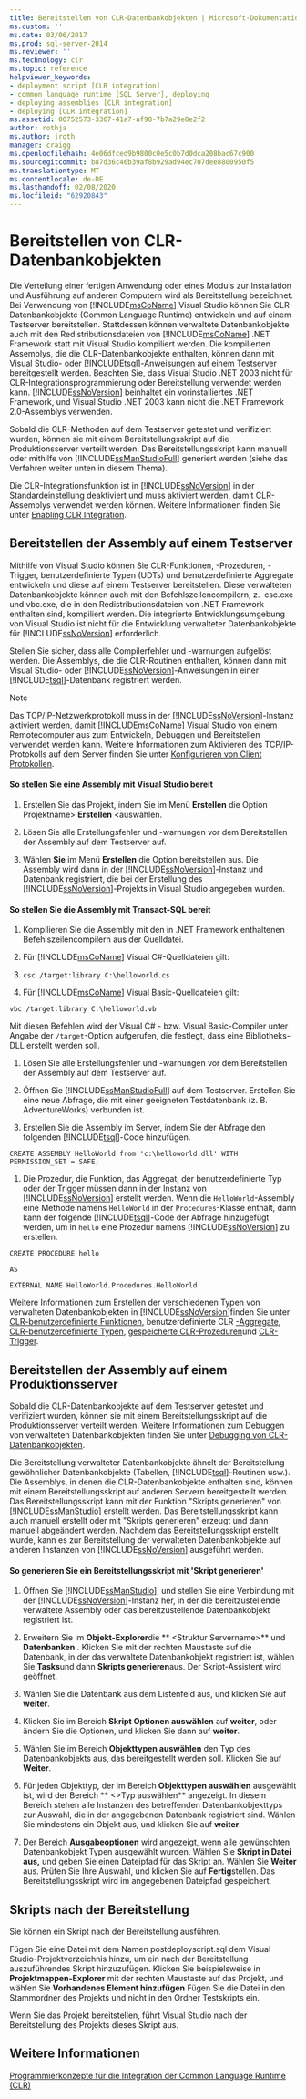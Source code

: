 ```yaml
---
title: Bereitstellen von CLR-Datenbankobjekten | Microsoft-Dokumentation
ms.custom: ''
ms.date: 03/06/2017
ms.prod: sql-server-2014
ms.reviewer: ''
ms.technology: clr
ms.topic: reference
helpviewer_keywords:
- deployment script [CLR integration]
- common language runtime [SQL Server], deploying
- deploying assemblies [CLR integration]
- deploying [CLR integration]
ms.assetid: 00752573-3367-41a7-af98-7b7a29e8e2f2
author: rothja
ms.author: jroth
manager: craigg
ms.openlocfilehash: 4e06dfced9b9800c0e5c0b7d0dca208bac67c900
ms.sourcegitcommit: b87d36c46b39af8b929ad94ec707dee8800950f5
ms.translationtype: MT
ms.contentlocale: de-DE
ms.lasthandoff: 02/08/2020
ms.locfileid: "62920843"
---
```

# <a name="deploying-clr-database-objects"></a>Bereitstellen von CLR-Datenbankobjekten
  Die Verteilung einer fertigen Anwendung oder eines Moduls zur Installation und Ausführung auf anderen Computern wird als Bereitstellung bezeichnet. Bei Verwendung von [!INCLUDE[msCoName](../../../includes/msconame-md.md)] Visual Studio können Sie CLR-Datenbankobjekte (Common Language Runtime) entwickeln und auf einem Testserver bereitstellen. Stattdessen können verwaltete Datenbankobjekte auch mit den Redistributionsdateien von [!INCLUDE[msCoName](../../../includes/msconame-md.md)] .NET Framework statt mit Visual Studio kompiliert werden. Die kompilierten Assemblys, die die CLR-Datenbankobjekte enthalten, können dann mit Visual Studio- oder [!INCLUDE[tsql](../../../includes/tsql-md.md)]-Anweisungen auf einem Testserver bereitgestellt werden. Beachten Sie, dass Visual Studio .NET 2003 nicht für CLR-Integrationsprogrammierung oder Bereitstellung verwendet werden kann. 
  [!INCLUDE[ssNoVersion](../../../includes/ssnoversion-md.md)] beinhaltet ein vorinstalliertes .NET Framework, und Visual Studio .NET 2003 kann nicht die .NET Framework 2.0-Assemblys verwenden.  
  
 Sobald die CLR-Methoden auf dem Testserver getestet und verifiziert wurden, können sie mit einem Bereitstellungsskript auf die Produktionsserver verteilt werden. Das Bereitstellungsskript kann manuell oder mithilfe von [!INCLUDE[ssManStudioFull](../../../includes/ssmanstudiofull-md.md)] generiert werden (siehe das Verfahren weiter unten in diesem Thema).  
  
 Die CLR-Integrationsfunktion ist in [!INCLUDE[ssNoVersion](../../../includes/ssnoversion-md.md)] in der Standardeinstellung deaktiviert und muss aktiviert werden, damit CLR-Assemblys verwendet werden können. Weitere Informationen finden Sie unter [Enabling CLR Integration](clr-integration-enabling.md).  
  
## <a name="deploying-the-assembly-to-the-test-server"></a>Bereitstellen der Assembly auf einem Testserver  
 Mithilfe von Visual Studio können Sie CLR-Funktionen, -Prozeduren, -Trigger, benutzerdefinierte Typen (UDTs) und benutzerdefinierte Aggregate entwickeln und diese auf einem Testserver bereitstellen. Diese verwalteten Datenbankobjekte können auch mit den Befehlszeilencompilern, z.  csc.exe und vbc.exe, die in den Redistributionsdateien von .NET Framework enthalten sind, kompiliert werden. Die integrierte Entwicklungsumgebung von Visual Studio ist nicht für die Entwicklung verwalteter Datenbankobjekte für [!INCLUDE[ssNoVersion](../../../includes/ssnoversion-md.md)] erforderlich.  
  
 Stellen Sie sicher, dass alle Compilerfehler und -warnungen aufgelöst werden. Die Assemblys, die die CLR-Routinen enthalten, können dann mit Visual Studio- oder [!INCLUDE[ssNoVersion](../../../includes/ssnoversion-md.md)]-Anweisungen in einer [!INCLUDE[tsql](../../../includes/tsql-md.md)]-Datenbank registriert werden.  
  
> [!NOTE]  
>  Das TCP/IP-Netzwerkprotokoll muss in der [!INCLUDE[ssNoVersion](../../../includes/ssnoversion-md.md)]-Instanz aktiviert werden, damit [!INCLUDE[msCoName](../../../includes/msconame-md.md)] Visual Studio von einem Remotecomputer aus zum Entwickeln, Debuggen und Bereitstellen verwendet werden kann. Weitere Informationen zum Aktivieren des TCP/IP-Protokolls auf dem Server finden Sie unter [Konfigurieren von Client Protokollen](../../database-engine/configure-windows/configure-client-protocols.md).  
  
#### <a name="to-deploy-the-assembly-using-visual-studio"></a>So stellen Sie eine Assembly mit Visual Studio bereit  
  
1.  Erstellen Sie das Projekt, indem Sie im Menü **Erstellen** die Option Projektname> **Erstellen** \<auswählen.  
  
2.  Lösen Sie alle Erstellungsfehler und -warnungen vor dem Bereitstellen der Assembly auf dem Testserver auf.  
  
3.  Wählen **Sie** im Menü **Erstellen** die Option bereitstellen aus. Die Assembly wird dann in der [!INCLUDE[ssNoVersion](../../../includes/ssnoversion-md.md)]-Instanz und Datenbank registriert, die bei der Erstellung des [!INCLUDE[ssNoVersion](../../../includes/ssnoversion-md.md)]-Projekts in Visual Studio angegeben wurden.  
  
#### <a name="to-deploy-the-assembly-using-transact-sql"></a>So stellen Sie die Assembly mit Transact-SQL bereit  
  
1.  Kompilieren Sie die Assembly mit den in .NET Framework enthaltenen Befehlszeilencompilern aus der Quelldatei.  
  
2.  Für [!INCLUDE[msCoName](../../../includes/msconame-md.md)] Visual C#-Quelldateien gilt:  
  
3.  `csc /target:library C:\helloworld.cs`  
  
4.  Für [!INCLUDE[msCoName](../../../includes/msconame-md.md)] Visual Basic-Quelldateien gilt:  
  
 `vbc /target:library C:\helloworld.vb`  
  
 Mit diesen Befehlen wird der Visual C# - bzw. Visual Basic-Compiler unter Angabe der `/target`-Option aufgerufen, die festlegt, dass eine Bibliotheks-DLL erstellt werden soll.  
  
1.  Lösen Sie alle Erstellungsfehler und -warnungen vor dem Bereitstellen der Assembly auf dem Testserver auf.  
  
2.  Öffnen Sie [!INCLUDE[ssManStudioFull](../../../includes/ssmanstudiofull-md.md)] auf dem Testserver. Erstellen Sie eine neue Abfrage, die mit einer geeigneten Testdatenbank (z. B. AdventureWorks) verbunden ist.  
  
3.  Erstellen Sie die Assembly im Server, indem Sie der Abfrage den folgenden [!INCLUDE[tsql](../../../includes/tsql-md.md)]-Code hinzufügen.  
  
 `CREATE ASSEMBLY HelloWorld from 'c:\helloworld.dll' WITH PERMISSION_SET = SAFE;`  
  
1.  Die Prozedur, die Funktion, das Aggregat, der benutzerdefinierte Typ oder der Trigger müssen dann in der Instanz von [!INCLUDE[ssNoVersion](../../../includes/ssnoversion-md.md)] erstellt werden. Wenn die `HelloWorld`-Assembly eine Methode namens `HelloWorld` in der `Procedures`-Klasse enthält, dann kann der folgende [!INCLUDE[tsql](../../../includes/tsql-md.md)]-Code der Abfrage hinzugefügt werden, um in `hello` eine Prozedur namens [!INCLUDE[ssNoVersion](../../../includes/ssnoversion-md.md)] zu erstellen.  
  
 `CREATE PROCEDURE hello`  
  
 `AS`  
  
 `EXTERNAL NAME HelloWorld.Procedures.HelloWorld`  
  
 Weitere Informationen zum Erstellen der verschiedenen Typen von verwalteten Datenbankobjekten in [!INCLUDE[ssNoVersion](../../../includes/ssnoversion-md.md)]finden Sie unter [CLR-benutzerdefinierte Funktionen](../clr-integration-database-objects-user-defined-functions/clr-user-defined-functions.md), benutzerdefinierte CLR [-Aggregate](../clr-integration-database-objects-user-defined-functions/clr-user-defined-aggregates.md), [CLR-benutzerdefinierte Typen](../clr-integration-database-objects-user-defined-types/clr-user-defined-types.md), [gespeicherte CLR-Prozeduren](../../database-engine/dev-guide/clr-stored-procedures.md)und [CLR-Trigger](../../database-engine/dev-guide/clr-triggers.md).  
  
## <a name="deploying-the-assembly-to-production-servers"></a>Bereitstellen der Assembly auf einem Produktionsserver  
 Sobald die CLR-Datenbankobjekte auf dem Testserver getestet und verifiziert wurden, können sie mit einem Bereitstellungsskript auf die Produktionsserver verteilt werden. Weitere Informationen zum Debuggen von verwalteten Datenbankobjekten finden Sie unter [Debugging von CLR-Datenbankobjekten](debugging-clr-database-objects.md).  
  
 Die Bereitstellung verwalteter Datenbankobjekte ähnelt der Bereitstellung gewöhnlicher Datenbankobjekte (Tabellen, [!INCLUDE[tsql](../../../includes/tsql-md.md)]-Routinen usw.). Die Assemblys, in denen die CLR-Datenbankobjekte enthalten sind, können mit einem Bereitstellungsskript auf anderen Servern bereitgestellt werden. Das Bereitstellungsskript kann mit der Funktion "Skripts generieren" von [!INCLUDE[ssManStudio](../../../includes/ssmanstudio-md.md)] erstellt werden. Das Bereitstellungsskript kann auch manuell erstellt oder mit "Skripts generieren" erzeugt und dann manuell abgeändert werden. Nachdem das Bereitstellungsskript erstellt wurde, kann es zur Bereitstellung der verwalteten Datenbankobjekte auf anderen Instanzen von [!INCLUDE[ssNoVersion](../../../includes/ssnoversion-md.md)] ausgeführt werden.  
  
#### <a name="to-generate-a-deployment-script-using-generate-scripts"></a>So generieren Sie ein Bereitstellungsskript mit 'Skript generieren'  
  
1.  Öffnen Sie [!INCLUDE[ssManStudio](../../../includes/ssmanstudio-md.md)], und stellen Sie eine Verbindung mit der [!INCLUDE[ssNoVersion](../../../includes/ssnoversion-md.md)]-Instanz her, in der die bereitzustellende verwaltete Assembly oder das bereitzustellende Datenbankobjekt registriert ist.  
  
2.  Erweitern Sie im **Objekt-Explorer**die ** \<Struktur Servername>** und **Datenbanken** . Klicken Sie mit der rechten Maustaste auf die Datenbank, in der das verwaltete Datenbankobjekt registriert ist, wählen Sie **Tasks**und dann **Skripts generieren**aus. Der Skript-Assistent wird geöffnet.  
  
3.  Wählen Sie die Datenbank aus dem Listenfeld aus, und klicken Sie auf **weiter**.  
  
4.  Klicken Sie im Bereich **Skript Optionen auswählen** auf **weiter**, oder ändern Sie die Optionen, und klicken Sie dann auf **weiter**.  
  
5.  Wählen Sie im Bereich **Objekttypen auswählen** den Typ des Datenbankobjekts aus, das bereitgestellt werden soll. Klicken Sie auf **Weiter**.  
  
6.  Für jeden Objekttyp, der im Bereich **Objekttypen auswählen** ausgewählt ist, wird der Bereich ** \<>Typ auswählen** angezeigt. In diesem Bereich stehen alle Instanzen des betreffenden Datenbankobjekttyps zur Auswahl, die in der angegebenen Datenbank registriert sind. Wählen Sie mindestens ein Objekt aus, und klicken Sie auf **weiter**.  
  
7.  Der Bereich **Ausgabeoptionen** wird angezeigt, wenn alle gewünschten Datenbankobjekt Typen ausgewählt wurden. Wählen Sie **Skript in Datei aus,** und geben Sie einen Dateipfad für das Skript an. Wählen Sie **Weiter** aus. Prüfen Sie Ihre Auswahl, und klicken Sie auf **Fertig**stellen. Das Bereitstellungsskript wird im angegebenen Dateipfad gespeichert.  
  
## <a name="post-deployment-scripts"></a>Skripts nach der Bereitstellung  
 Sie können ein Skript nach der Bereitstellung ausführen.  
  
 Fügen Sie eine Datei mit dem Namen postdeployscript.sql dem Visual Studio-Projektverzeichnis hinzu, um ein nach der Bereitstellung auszuführendes Skript hinzuzufügen. Klicken Sie beispielsweise in **Projektmappen-Explorer** mit der rechten Maustaste auf das Projekt, und wählen Sie **Vorhandenes Element hinzufügen** Fügen Sie die Datei in den Stammordner des Projekts und nicht in den Ordner Testskripts ein.  
  
 Wenn Sie das Projekt bereitstellen, führt Visual Studio nach der Bereitstellung des Projekts dieses Skript aus.  
  
## <a name="see-also"></a>Weitere Informationen  
 [Programmierkonzepte für die Integration der Common Language Runtime &#40;CLR&#41;](common-language-runtime-clr-integration-programming-concepts.md)  
  
  
